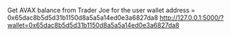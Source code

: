 


Get AVAX balance from Trader Joe for the user wallet address = 0x65dac8b5d5d31b1150d8a5a5a14ed0e3a6827da8
http://127.0.0.1:5000/?wallet=0x65dac8b5d5d31b1150d8a5a5a14ed0e3a6827da8
